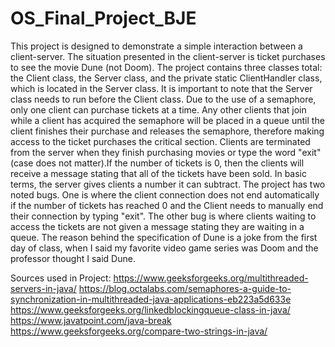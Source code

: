 # OS_Final_Project_BJE
This project is designed to demonstrate a simple interaction between a client-server. The situation presented in the client-server is ticket purchases to see the movie Dune (not Doom). The project contains three classes total: the Client class, the Server class, and the private static ClientHandler class, which is located in the Server class. It is important to note that the Server class needs to run before the Client class. Due to the use of a semaphore, only one client can purchase tickets at a time. Any other clients that join while a client has acquired the semaphore will be placed in a queue until the client finishes their purchase and releases the semaphore, therefore making access to the ticket purchases the critical section. Clients are terminated from the server when they finish purchasing movies or type the word "exit"(case does not matter).If the number of tickets is 0, then the clients will receive a message stating that all of the tickets have been sold. In basic terms, the server gives clients a number it can subtract. The project has two noted bugs. One is where the client connection does not end automatically if the number of tickets has reached 0 and the Client needs to manually end their connection by typing "exit". The other bug is where clients waiting to access the tickets are not given a message stating they are waiting in a queue. The reason behind the specification of Dune is a joke from the first day of class, when I said my favorite video game series was Doom and the professor thought I said Dune.

Sources used in Project:
https://www.geeksforgeeks.org/multithreaded-servers-in-java/ 
https://blog.octalabs.com/semaphores-a-guide-to-synchronization-in-multithreaded-java-applications-eb223a5d633e
https://www.geeksforgeeks.org/linkedblockingqueue-class-in-java/
https://www.javatpoint.com/java-break
https://www.geeksforgeeks.org/compare-two-strings-in-java/
